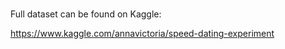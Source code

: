 #

Full dataset can be found on Kaggle:

https://www.kaggle.com/annavictoria/speed-dating-experiment


